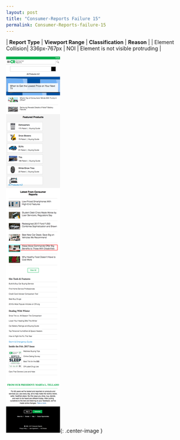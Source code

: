 ```yaml
---
layout: post
title: "Consumer-Reports Failure 15"
permalink: Consumer-Reports-failure-15
---
```

| **Report Type** | **Viewport Range** | **Classification** | **Reason** |
| Element Collision| 336px-767px | NOI | Element is not visible protruding | 

![Screenshot of the fault](assets/images/Consumer-Reports/fault15/overlapWidth551.png){: .center-image }
